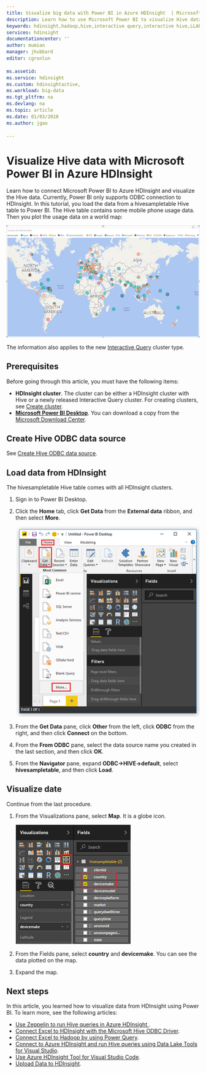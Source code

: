 ```yaml
---
title: Visualize big data with Power BI in Azure HDInsight  | Microsoft Docs
description: Learn how to use Microsoft Power BI to visualize Hive data processed by Azure HDInsight.
keywords: hdinsight,hadoop,hive,interactive query,interactive hive,LLAP,odbc 
services: hdinsight
documentationcenter: ''
author: mumian
manager: jhubbard
editor: cgronlun

ms.assetid: 
ms.service: hdinsight
ms.custom: hdinsightactive,
ms.workload: big-data
ms.tgt_pltfrm: na
ms.devlang: na
ms.topic: article
ms.date: 01/03/2018
ms.author: jgao

---
```

# Visualize Hive data with Microsoft Power BI in Azure HDInsight

Learn how to connect Microsoft Power BI to Azure HDInsight and visualize the Hive data. Currently, Power BI only supports ODBC connection to HDInsight. In this tutorial, you load the data from a hivesampletable Hive table to Power BI. The Hive table contains some mobile phone usage data. Then you plot the usage data on a world map:

![HDInsight Power BI the map report](./media/apache-hadoop-connect-hive-power-bi/hdinsight-power-bi-visualization.png)

The information also applies to the new [Interactive Query](../interactive-query/apache-interactive-query-get-started.md) cluster type.

## Prerequisites
Before going through this article, you must have the following items:

* **HDInsight cluster**. The cluster can be either a HDInsight cluster with Hive or a newly released Interactive Query cluster. For creating clusters, see [Create cluster](apache-hadoop-linux-tutorial-get-started.md#create-cluster).
* **[Microsoft Power BI Desktop](https://powerbi.microsoft.com/desktop/)**. You can download a copy from the [Microsoft Download Center](https://www.microsoft.com/download/details.aspx?id=45331).

## Create Hive ODBC data source

See [Create Hive ODBC data source](apache-hadoop-connect-excel-hive-odbc-driver.md#create-hive-odbc-data-source).

## Load data from HDInsight

The hivesampletable Hive table comes with all HDInsight clusters.

1. Sign in to Power BI Desktop.
2. Click the **Home** tab, click **Get Data** from the **External data** ribbon, and then select **More**.

    ![HDInsight Power BI open data](./media/apache-hadoop-connect-hive-power-bi/hdinsight-power-bi-open-odbc.png)
3. From the **Get Data** pane, click **Other** from the left, click **ODBC** from the right, and then click **Connect** on the bottom.
4. From the **From ODBC** pane, select the data source name you created in the last section, and then click **OK**.
5. From the **Navigator** pane, expand **ODBC->HIVE->default**, select **hivesampletable**, and then click **Load**.

## Visualize date

Continue from the last procedure.

1. From the Visualizations pane, select **Map**.  It is a globe icon.

    ![HDInsight Power BI customizes report](./media/apache-hadoop-connect-hive-power-bi/hdinsight-power-bi-customize.png)
2. From the Fields pane, select **country** and **devicemake**. You can see the data plotted on the map.
3. Expand the map.

## Next steps
In this article, you learned how to visualize data from HDInsight using Power BI.  To learn more, see the following articles:

* [Use Zeppelin to run Hive queries in Azure HDInsight ](./../hdinsight-connect-hive-zeppelin.md).
* [Connect Excel to HDInsight with the Microsoft Hive ODBC Driver](./apache-hadoop-connect-excel-hive-odbc-driver.md).
* [Connect Excel to Hadoop by using Power Query](apache-hadoop-connect-excel-power-query.md).
* [Connect to Azure HDInsight and run Hive queries using Data Lake Tools for Visual Studio](apache-hadoop-visual-studio-tools-get-started.md).
* [Use Azure HDInsight Tool for Visual Studio Code](../hdinsight-for-vscode.md).
* [Upload Data to HDInsight](./../hdinsight-upload-data.md).
